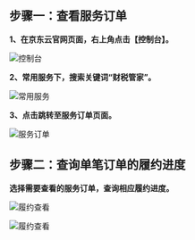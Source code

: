 ## 步骤一：查看服务订单

**1、在京东云官网页面，右上角点击【控制台】。**

![控制台](https://static-ftcms.jd.com/p/files/638db2ebe1fec54ed5df7b3e.png)

**2、常用服务下，搜索关键词“财税管家”。**

![常用服务](https://static-ftcms.jd.com/p/files/638db2efe1fec54ed5df7b3f.png)

**3、点击跳转至服务订单页面。**

![服务订单](https://static-ftcms.jd.com/p/files/638db2f176c2a10453e25099.png)

## 步骤二：查询单笔订单的履约进度

**选择需要查看的服务订单，查询相应履约进度。**

![履约查看](https://static-ftcms.jd.com/p/files/638db2f476c2a10453e2509a.png)

![履约查看](https://static-ftcms.jd.com/p/files/638db2f7e1fec54ed5df7b40.png)
